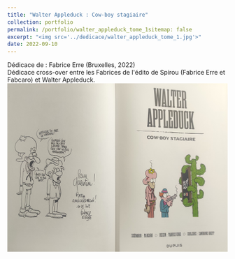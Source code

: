 ```yaml
---
title: "Walter Appleduck : Cow-boy stagiaire"
collection: portfolio
permalink: /portfolio/walter_appleduck_tome_1sitemap: false
excerpt: "<img src='../dedicace/walter_appleduck_tome_1.jpg'>"
date: 2022-09-10
---
```


Dédicace de : Fabrice Erre (Bruxelles, 2022)<br>Dédicace cross-over entre les Fabrices de l'édito de Spirou (Fabrice Erre et Fabcaro) et Walter Appleduck.
<img src='../dedicace/walter_appleduck_tome_1.jpg'>